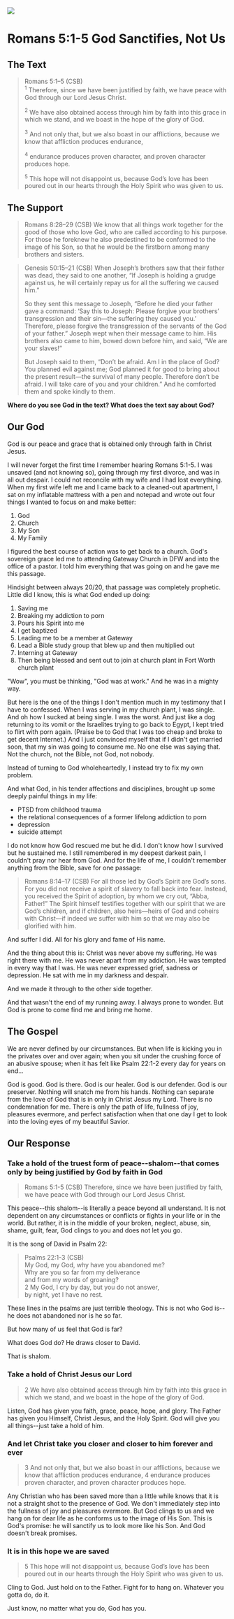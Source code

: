 <img class="intro-right" src="art-paul.jpg">

# Romans 5:1-5 God Sanctifies, Not Us

## The Text

>Romans 5:1–5 (CSB)  
><sup>1</sup> Therefore, since we have been justified by faith, we have peace with God through our Lord Jesus Christ. 
>
><sup>2</sup> We have also obtained access through him by faith into this grace in which we stand, and we boast in the hope of the glory of God. 
>
><sup>3</sup> And not only that, but we also boast in our afflictions, because we know that affliction produces endurance, 
>
><sup>4</sup> endurance produces proven character, and proven character produces hope. 
>
><sup>5</sup> This hope will not disappoint us, because God’s love has been poured out in our hearts through the Holy Spirit who was given to us.

## The Support

>Romans 8:28–29 (CSB) We know that all things work together for the good of those who love God, who are called according to his purpose. For those he foreknew he also predestined to be conformed to the image of his Son, so that he would be the firstborn among many brothers and sisters.

>Genesis 50:15–21 (CSB) When Joseph’s brothers saw that their father was dead, they said to one another, “If Joseph is holding a grudge against us, he will certainly repay us for all the suffering we caused him.”
>
>So they sent this message to Joseph, “Before he died your father gave a command: ‘Say this to Joseph: Please forgive your brothers’ transgression and their sin—the suffering they caused you.’ Therefore, please forgive the transgression of the servants of the God of your father.” Joseph wept when their message came to him. His brothers also came to him, bowed down before him, and said, “We are your slaves!”
>
>But Joseph said to them, “Don’t be afraid. Am I in the place of God? You planned evil against me; God planned it for good to bring about the present result—the survival of many people. Therefore don’t be afraid. I will take care of you and your children.” And he comforted them and spoke kindly to them.



**Where do you see God in the text? What does the text say about God?**

## Our God

God is our peace and grace that is obtained only through faith in Christ Jesus.

I will never forget the first time I remember hearing Romans 5:1-5. I was unsaved (and not knowing so), going through my first divorce, and was in all out despair. I could not reconcile with my wife and I had lost everything. When my first wife left me and I came back to a cleaned-out apartment, I sat on my inflatable mattress with a pen and notepad and wrote out four things I wanted to focus on and make better:

1. God
2. Church
3. My Son
4. My Family

I figured the best course of action was to get back to a church. God's sovereign grace led me to attending Gateway Church in DFW and into the office of a pastor. I told him everything that was going on and he gave me this passage.

Hindsight between always 20/20, that passage was completely prophetic. Little did I know, this is what God ended up doing:

1. Saving me
2. Breaking my addiction to porn
3. Pours his Spirit into me
4. I get baptized
5. Leading me to be a member at Gateway
6. Lead a Bible study group that blew up and then multiplied out
7. Interning at Gateway
8. Then being blessed and sent out to join at church plant in Fort Worth church plant

"Wow", you must be thinking, "God was at work." And he was in a mighty way.

But here is the one of the things I don't mention much in my testimony that I have to confessed. When I was serving in my church plant, I was single. And oh how I sucked at being single. I was the worst. And just like a dog returning to its vomit or the Israelites trying to go back to Egypt, I kept tried to flirt with porn again. (Praise be to God that I was too cheap and broke to get decent Internet.) And I just convinced myself that if I didn't get married soon, that my sin was going to consume me. No one else was saying that. Not the church, not the Bible, not God, not nobody.

Instead of turning to God wholeheartedly, I instead try to fix my own problem.

And what God, in his tender affections and disciplines, brought up some deeply painful things in my life:

- PTSD from childhood trauma
- the relational consequences of a former lifelong addiction to porn
- depression
- suicide attempt

I do not know how God rescued me but he did.  I don't know how I survived but he sustained me. I still remembered in my deepest darkest pain, I couldn't pray nor hear from God. And for the life of me, I couldn't remember anything from the Bible, save for one passage:

>Romans 8:14–17 (CSB) For all those led by God’s Spirit are God’s sons. For you did not receive a spirit of slavery to fall back into fear. Instead, you received the Spirit of adoption, by whom we cry out, “Abba, Father!” The Spirit himself testifies together with our spirit that we are God’s children, and if children, also heirs—heirs of God and coheirs with Christ—if indeed we suffer with him so that we may also be glorified with him.

And suffer I did.  All for his glory and fame of His name.

And the thing about this is: Christ was never above my suffering. He was right there with me. He was never apart from my addiction. He was tempted in every way that I was. He was never expressed grief, sadness or depression. He sat with me in my darkness and despair.

And we made it through to the other side together.

And that wasn't the end of my running away. I always prone to wonder. But God is prone to come find me and bring me home.

## The Gospel

We are never defined by our circumstances. But when life is kicking you in the privates over and over again; when you sit under the crushing force of an abusive spouse; when it has felt like Psalm 22:1-2 every day for years on end...

God is good. God is there. God is our healer. God is our defender. God is our preserver. Nothing will snatch me from his hands. Nothing can separate from the love of God that is in only in Christ Jesus my Lord. There is no condemnation for me. There is only the path of life, fullness of joy, pleasures evermore, and perfect satisfaction when that one day I get to look into the loving eyes of my beautiful Savior.

## Our Response

### Take a hold of the truest form of peace--shalom--that comes only by being justified by God by faith in God

>Romans 5:1-5 (CSB) Therefore, since we have been justified by faith, we have peace with God through our Lord Jesus Christ.

This peace--this shalom--is literally a peace beyond all understand. It is not dependent on any circumstances or conflicts or fights in your life or in the world. But rather, it is in the middle of your broken, neglect, abuse, sin, shame, guilt, fear, God clings to you and does not let you go.

It is the song of David in Psalm 22:

>Psalms 22:1-3 (CSB)  
>My God, my God, why have you abandoned me?  
>Why are you so far from my deliverance  
>and from my words of groaning?  
>2 My God, I cry by day, but you do not answer,  
>by night, yet I have no rest.  

These lines in the psalms are just terrible theology. This is not who God is--he does not abandoned nor is he so far.

But how many of us feel that God is far?

What does God do? He draws closer to David.

That is shalom.

### Take a hold of Christ Jesus our Lord

>2 We have also obtained access through him by faith into this grace in which we stand, and we boast in the hope of the glory of God.

Listen, God has given you faith, grace, peace, hope, and glory. The Father has given you Himself, Christ Jesus, and the Holy Spirit. God will give you all things--just take a hold of him.

### And let Christ take you closer and closer to him forever and ever

>3 And not only that, but we also boast in our afflictions, because we know that affliction produces endurance, 4 endurance produces proven character, and proven character produces hope.

Any Christian who has been saved more than a little while knows that it is not a straight shot to the presence of God. We don't immediately step into the fullness of joy and pleasures evermore. But God clings to us and we hang on for dear life as he conforms us to the image of His Son. This is God's promise: he will sanctify us to look more like his Son. And God doesn't break promises.

### It is in this hope we are saved

>5 This hope will not disappoint us, because God’s love has been poured out in our hearts through the Holy Spirit who was given to us.

Cling to God. Just hold on to the Father. Fight for to hang on. Whatever you gotta do, do it.

Just know, no matter what you do, God has you.

